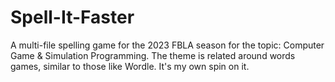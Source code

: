 # Spell-It-Faster
A multi-file spelling game for the 2023 FBLA season for the topic: Computer Game &amp; Simulation Programming. The theme is related around words games, similar to those like Wordle. It's my own spin on it.
